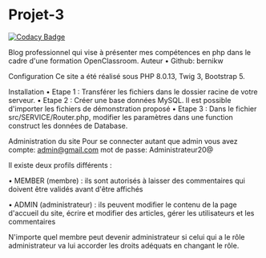 # Projet-3
[![Codacy Badge](https://app.codacy.com/project/badge/Grade/a389e058349d4ec688e25ec6c9658b21)](https://www.codacy.com/gh/bernikw/Projet-3/dashboard?utm_source=github.com&amp;utm_medium=referral&amp;utm_content=bernikw/Projet-3&amp;utm_campaign=Badge_Grade)


Blog professionnel qui vise à présenter mes compétences en php dans le cadre d'une formation OpenClassroom.
Auteur
•	Github: bernikw

Configuration
Ce site a été réalisé sous PHP 8.0.13, Twig 3, Bootstrap 5.

Installation
•	Etape 1 : Transférer les fichiers dans le dossier racine de votre serveur.
•	Etape 2 : Créer une base données MySQL. Il est possible d'importer les fichiers de démonstration proposé
•	Etape 3 : Dans le fichier src/SERVICE/Router.php, modifier les paramètres dans une function construct les données de Database.

Administration du site
Pour se connecter autant que admin vous avez compte: admin@gmail.com mot de passe: Administrateur20@

Il existe deux profils différents :

•	MEMBER (membre) : ils sont autorisés à laisser des commentaires qui doivent être validés avant d'être affichés

•	ADMIN (administrateur) : ils peuvent modifier le contenu de la page d'accueil du site, écrire et modifier des articles, gérer les utilisateurs et les commentaires

N'importe quel membre peut devenir administrateur si celui qui a le rôle administrateur va lui accorder les droits adéquats en changant le rôle.